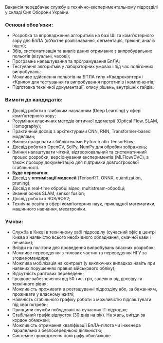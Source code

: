 Вакансія передбачає службу в технічно-експериментальному підрозділі у складі
Сил Оборони України.

### **Основні обов’язки:**

  * Розробка та впровадження алгоритмів на базі ШІ та комп’ютерного зору для БпЛА (об’єктне розпізнавання, сегментація, трекінг, аналіз відео);
  * Збір, систематизація та аналіз даних отриманих з випробувальних польотів (візуальні, часові);
  * Програмне налаштування та програмування БпЛА;
  * Тестування алгоритмів у лабораторних умовах і під час полігонних випробувань; 
  * Можливе здійснення польотів на БПЛА типу «Квадрокоптер» і «Крило» для тестування та випробування прототипів і компонентів;
  * Підготовка технічної документації, опису рішень, внутрішніх гайдів.

### **Вимоги до кандидатів:**

  * Досвід роботи з глибоким навчанням (Deep Learning) у сфері комп’ютерного зору;
  * Розуміння класичних методів оптичної одометрії (Optical Flow, SLAM, Homography);
  * Практичний досвід з архітектурами CNN, RNN, Transformer-based моделями;
  * Вміння працювати з бібліотеками PyTorch або TensorFlow;
  * Досвід роботи з OpenCV, SciPy, NumPy для обробки зображень;
  * Вміння налаштувати чіткий, відтворювальний та систематичний процес розробки, версіонування експериментів (MLFlow/DVC), а також прозору документацію для підтримки довгострокової стабільності.
  * **Буде перевагою:**
  * Досвід у **оптимізації моделей** (TensorRT, ONNX, quantization, pruning);
  * Досвід в real-time обробці відео, multistream-обробці;
  * Знання основ SLAM, sensor fusion;
  * Досвід роботи з ROS/ROS2;
  * Технічна освіта в сфері комп’ютерних наук, прикладної математики, машинного навчання, мехатроніки.

### **Умови:**

  * Служба в Києві в технічному хабі підрозділу (сучасний офіс в центрі Києва з наявністю всього необхідного обладнання, смачної кави і печивом);
  * Виїзди на полігони для проведення випробувань власних розробок;
  * Можливе переведення з тилових частин та переведення НГУ за згоди командира;
  * Можлива мобілізація на контракт (у виключних випадках навіть при наявних порушеннях правил військового обліку);
  * Відсутність раптових переведень;
  * Грошове забезпечення від 50 тис. грн, залежно від досвіду та технічного рівня;
  * Можливість проживати в розташуванні підрозділу або, за бажанням, проживати у власному житлі;
  * Наявність стабільного графіку роботи з можливістю підлаштувати під свої потреби;
  * Принципи служби побудовані на сучасних ІТ-підходах;
  * Стабільний графік відпусток (30 днів на рік). На жаль, виїзди за кордон обмежені;
  * Можливість отримання кваліфікації БпЛА-пілота чи інженера паралельно з безпосередньою діяльністю;
  * Системне проходження поліграфу обов’язкове.